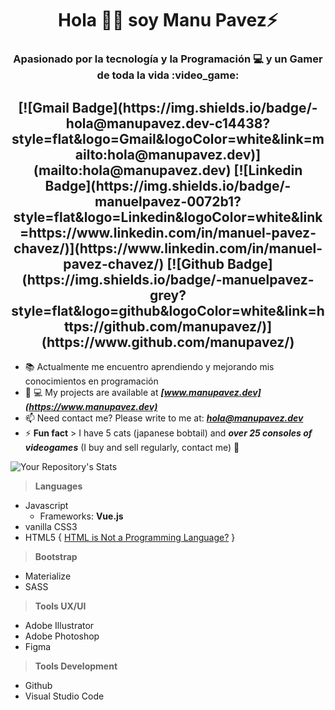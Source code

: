 <h1 align="center">Hola 😶‍🌫️ soy Manu Pavez⚡</h1>
<h3 align="center">Apasionado por la tecnología y la Programación 💻 y un Gamer de toda la vida :video_game:</h3>

<h2 align="center">[![Gmail Badge](https://img.shields.io/badge/-hola@manupavez.dev-c14438?style=flat&logo=Gmail&logoColor=white&link=mailto:hola@manupavez.dev)](mailto:hola@manupavez.dev) 
[![Linkedin Badge](https://img.shields.io/badge/-manuelpavez-0072b1?style=flat&logo=Linkedin&logoColor=white&link=https://www.linkedin.com/in/manuel-pavez-chavez/)](https://www.linkedin.com/in/manuel-pavez-chavez/) [![Github Badge](https://img.shields.io/badge/-manuelpavez-grey?style=flat&logo=github&logoColor=white&link=https://github.com/manupavez/)](https://www.github.com/manupavez/)</h2>

- :books:	 Actualmente me encuentro aprendiendo y mejorando mis conocimientos en programación
- :briefcase:	💻 My projects are available at ***[www.manupavez.dev](https://www.manupavez.dev)***
- 📫 Need contact me? Please write to me at: ***hola@manupavez.dev***
- ⚡ **Fun fact** > I have 5 cats (japanese bobtail) and ***over 25 consoles of videogames*** (I buy and sell regularly, contact me) :slightly_smiling_face:	

![Your Repository's Stats](https://github-readme-stats.vercel.app/api?username=manupavez&show_icons=true)

>**Languages**
- Javascript
  - Frameworks: **Vue.js**
- vanilla CSS3 
- HTML5 { [HTML is Not a Programming Language?](https://css-tricks.com/html-is-not-a-programming-language/) }


>**Bootstrap**
- Materialize
- SASS

>**Tools UX/UI**
- Adobe Illustrator
- Adobe Photoshop
- Figma

>**Tools Development**

- Github
- Visual Studio Code

